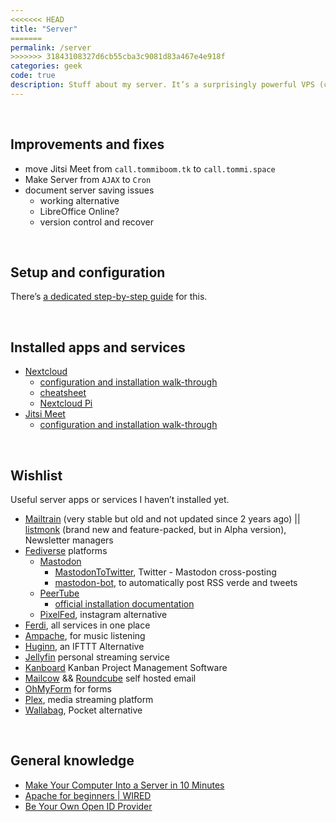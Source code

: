 ```yaml
---
<<<<<<< HEAD
title: "Server"
=======
permalink: /server
>>>>>>> 31843108327d6cb55cba3c9081d83a467e4e918f
categories: geek
code: true
description: Stuff about my server. It’s a surprisingly powerful VPS (considered how much I pay for it) hosted in Germany by <a href='https://contabo.com/' rel='noopener noreferrer' target='_blank'>Contabo</a> and it runs <a href='https://releases.ubuntu.com/20.04/)' rel='noopener noreferrer' target='_blank'>Ubuntu 20.04</a>
---
```


<br />

## Improvements and fixes

- move Jitsi Meet from `call.tommiboom.tk` to `call.tommi.space`
- Make Server from `AJAX` to `Cron`
- document server saving issues
    - working alternative
    - LibreOffice Online?
    - version control and recover

<br />

## Setup and configuration

There’s [a dedicated step-by-step guide](/server-setup) for this.

<br />

## Installed apps and services

- [Nextcloud](https://nextcloud.com)
	- [configuration and installation walk-through](/server-setup#nextcloud)
	- [cheatsheet](/server-setup#nextcloud-cheatsheet)
	- [Nextcloud Pi](https://ownyourbits.com/nextcloudpi/)
- [Jitsi Meet](https://jitsi.org)
	- [configuration and installation walk-through](/server-setup#jitsi-meet)
	
<br />

## Wishlist

Useful server apps or services I haven’t installed yet.

- [Mailtrain](https://mailtrain.org) (very stable but old and not updated since 2 years ago) || [listmonk](https://listmonk.app) (brand new and feature-packed, but in Alpha version), Newsletter managers
- [Fediverse](https://fediverse.network/) platforms
	- [Mastodon](https://joinmastodon.org/)
	    - [MastodonToTwitter](https://github.com/AmauryCarrade/MastodonToTwitter), Twitter - Mastodon cross-posting
	    - [mastodon-bot](https://github.com/yogthos/mastodon-bot), to automatically post RSS verde and tweets
	- [PeerTube](https://joinpeertube.org)
		- [official installation documentation](/https://docs.joinpeertube.org/#/install-any-os)
	- [PixelFed](https://pixelfed.org/), instagram alternative
- [Ferdi](https://github.com/getferdi/server), all services in one place
- [Ampache](http://ampache.org/), for music listening
- [Huginn](https://github.com/huginn/huginn), an IFTTT Alternative
- [Jellyfin](https://jellyfin.org/) personal streaming service
- [Kanboard](https://kanboard.org/) Kanban Project Management Software
- [Mailcow](https://mailcow.email/) && [Roundcube](https://roundcube.net/) self hosted email
- [OhMyForm](https://ohmyform.com/docs/install/) for forms
- [Plex](https://www.plex.tv), media streaming platform
- [Wallabag](https://hub.docker.com/r/wallabag/wallabag), Pocket alternative

<br />

## General knowledge

- [Make Your Computer Into a Server in 10 Minutes](https://www.instructables.com/id/Make-Your-Computer-Into-A-Server-in-10-Minutes-fr/)
- [Apache for beginners | WIRED](https://www.wired.com/2010/02/Apache_for_Beginners/)
- [Be Your Own Open ID Provider](https://www.wired.com/2010/02/Be_Your_Own_OpenID_Provider/)